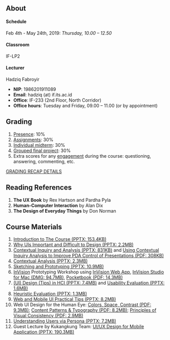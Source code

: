 ## About

#### Schedule
Feb 4th - May 24th, 2019: 
*Thursday, 10.00 – 12.50*
#### Classroom
IF-LP2
#### Lecturer
Hadziq Fabroyir 
- **NIP**: 1986201911089
- **Email**: hadziq (at) if.its.ac.id
- **Office**: IF-233 (2nd Floor, North Corridor)
- **Office hours**: Tuesday and Friday, 09.00 – 11.00 (or by appointment)

## Grading

1. [Presence](http://etc.if.its.ac.id/absenKuliah/IF184601-A-19): 10%
2. [Assignments](https://github.com/hci-a-if-its-2019?utf8=✓&q=assignment): 30%
3. [Individual midterm](http://hadziq.if.its.ac.id/hci2019/MidtermResultsPublished.pdf): 30%
4. [Grouped final project](https://github.com/hci-a-if-its-2019?utf8=✓&q=final-project): 30%
5. Extra scores for any [engagement](https://github.com/hci-a-if-its-2019/engagement) during the course: questioning, answering, commenting, etc.

[GRADING RECAP DETAILS](http://hadziq.if.its.ac.id/hci2019/IF184601_A_Grading_Recap.pdf)

## Reading References

1. **The UX Book** by Rex Hartson and Pardha Pyla
2. **Human-Computer Interaction** by Alan Dix
3. **The Design of Everyday Things** by Don Norman

## Course Materials

1. [Introduction to The Course (PPTX: 153.4KB)](http://hadziq.if.its.ac.id/hci2019/1stMeeting.pptx)
2. [Why UIs Important and Difficult to Design (PPTX: 2.2MB)](http://hadziq.if.its.ac.id/hci2019/2ndMeeting.pptx)
3. [Contextual Inquiry and Analysis (PPTX: 831KB)](http://hadziq.if.its.ac.id/hci2019/3rdMeeting.pptx)
and [Using Contextual Inquiry Analysis to Improve PDA Control of Presentations (PDF: 308KB)](http://hadziq.if.its.ac.id/hci2019/Using-Contextual-Inquiry-Analysis-to-Improve-PDA-Control-of-Presentations.pdf)
4. [Contextual Analysis (PPTX: 2.3MB)](http://hadziq.if.its.ac.id/hci2019/4thMeeting.pptx)
5. [Sketching and Prototyping (PPTX: 10.9MB)](http://hadziq.if.its.ac.id/hci2019/5thMeeting.pptx)
6. [InVision](https://invisionapp.com) Prototyping Workshop using [InVision Web App](https://projects.invisionapp.com), [InVision Studio for Mac (DMG: 94.7MB)](http://hadziq.if.its.ac.id/hci2019/InVision-Studio.dmg), [Pocketbook (PDF: 14.3MB)](https://uxtricks.design/products/invision-studio-book/)
7. [(UI) Design (Tips) in HCI (PPTX: 7.4MB)](http://hadziq.if.its.ac.id/hci2019/7thMeeting-Design.pptx) and [Usability Evaluation (PPTX: 1.6MB)](http://hadziq.if.its.ac.id/hci2019/7thMeeting-Evaluation.pptx)
8. [Heuristic Evaluation (PPTX: 1.3MB)](http://hadziq.if.its.ac.id/hci2019/8thMeeting.pptx)
9. [Web and Mobile UI Practical Tips (PPTX: 8.2MB)](http://hadziq.if.its.ac.id/hci2019/10thMeeting.pptx)
10. Web UI Design for the Human Eye: [Colors, Space, Contrast (PDF: 9.3MB)](http://hadziq.if.its.ac.id/hci2019/Psychology-of-Web-UI-Design-Bundle/Web-UI-Design-for-the-Human-Eye-Part-1.pdf); [Content Patterns & Typography (PDF: 8.2MB)](http://hadziq.if.its.ac.id/hci2019/Psychology-of-Web-UI-Design-Bundle/Web-UI-Design-for-the-Human-Eye-Part-2.pdf); [Principles of Visual Consistency (PDF: 2.9MB)](http://hadziq.if.its.ac.id/hci2019/Psychology-of-Web-UI-Design-Bundle/Web-UI-Design-for-the-Human-Eye-Principles-of-Visual-Consistency.pdf)
11. [Understanding Users via Persona (PPTX: 7.2MB)](http://hadziq.if.its.ac.id/hci2019/11thMeeting.pptx)
12. Guest Lecture by Kukangkung Team: [UI/UX Design for Mobile Application (PPTX: 190.3MB)](http://hadziq.if.its.ac.id/hci2019/13thMeeting.pptx)
